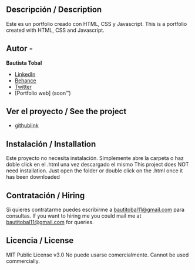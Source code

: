 ## Descripción / Description  
Este es un portfolio creado con HTML, CSS y Javascript.
This is a portfolio created with HTML, CSS and Javascript.

## Autor -
**Bautista Tobal**

* [LinkedIn](https://linkedin.com/in/bautista-tobal-b25a4a237/)
* [Behance](https://be.net/bautitobal)
* [Twitter](https://twitter.com/bautitobal)
* [Portfolio web] (soon™)

## Ver el proyecto / See the project 
- [githublink](githublink)

## Instalación / Installation
Este proyecto no necesita instalación. Simplemente abre la carpeta o haz doble click en el .html una vez descargado el mismo
This project does NOT need installation. Just open the folder or double click on the .html once it has been downloaded

## Contratación / Hiring
Si quieres contratarme puedes escribirme a bautitobal11@gmail.com para consultas.
If you want to hiring me you could mail me at bautitobal11@gmail.com for queries.

## Licencia / License
MIT Public License v3.0
No puede usarse comercialmente.
Cannot be used commercially.
